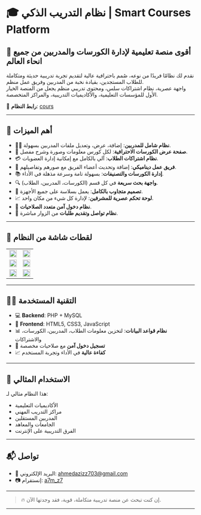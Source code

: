 # 🎓 نظام التدريب الذكي | Smart Courses Platform

## 🚀 أقوى منصة تعليمية لإدارة الكورسات والمدربين من جميع انحاء العالم

نقدم لك نظامًا فريدًا من نوعه، صُمم باحترافية عالية لتقديم تجربة تدريبية حديثة ومتكاملة للطلاب المستجدين، بقيادة نخبة من المدربين وفريق عمل منظم.  
واجهة عصرية، نظام اشتراكات سلس، ومحتوى تدريبي منظم يجعل من المنصة الخيار الأول للمؤسسات التعليمية، والأكاديميات التدريبية، والمراكز المتخصصة.

🔗 **رابط النظام**: [cours](https://ahmedaziz703.infinityfreeapp.com/cours)

---

## 🌟 أهم الميزات

- 🧑‍🏫 **نظام شامل للمدربين**: إضافة، عرض، وتعديل ملفات المدربين بسهولة.
- 🎥 **صفحة عرض الكورسات الاحترافية**: لكل كورس معلومات وصورة وشرح مفصل.
- 💳 **نظام اشتراكات الطلاب**: آلي بالكامل مع إمكانية إدارة العضويات.
- 👥 **فريق عمل ديناميكي**: إضافة وتحديث أعضاء الفريق مع صورهم وتفاصيلهم.
- 📚 **إدارة الكورسات والتصنيفات**: بسهولة تامة وسرعة مذهلة في الأداء.
- 🔍 **واجهة بحث سريعة** في كل قسم (الكورسات، المدربين، الطلاب).
- 📱 **تصميم متجاوب بالكامل**: يعمل بسلاسة على جميع الأجهزة.
- 📈 **لوحة تحكم عصرية للمشرفين**: لإدارة كل شيء من مكان واحد.
- 🔐 **نظام دخول آمن متعدد الصلاحيات**.
- 📨 **نظام تواصل وتقديم طلبات** من الزوار مباشرة.

---

## 📸 لقطات شاشة من النظام

<table>
  <tr>
    <td><img src="https://i.postimg.cc/Kc56GhQc/image.png" width="100%"></td>
    <td><img src="https://i.postimg.cc/yYYwWprm/image.png" width="100%"></td>
  </tr>
  <tr>
    <td><img src="https://i.postimg.cc/MHzg79Z8/image.png" width="100%"></td>
    <td><img src="https://i.postimg.cc/br6VQ8FQ/image.png" width="100%"></td>
  </tr>
  <tr>
    <td><img src="https://i.postimg.cc/PfK7GzrP/image.png" width="100%"></td>
    <td><img src="https://i.postimg.cc/Y9zsCQ6D/image.png" width="100%"></td>
  </tr>
</table>

---

## 🧑‍💻 التقنية المستخدمة

- 💻 **Backend**: PHP + MySQL  
- 🎨 **Frontend**: HTML5, CSS3, JavaScript  
- 📊 **نظام قواعد البيانات**: لتخزين معلومات الطلاب، المدربين، الكورسات، والاشتراكات  
- 🔐 **تسجيل دخول آمن** مع صلاحيات مخصصة  
- 📈 **كفاءة عالية** في الأداء وتجربة المستخدم

---

## 🎯 الاستخدام المثالي

هذا النظام مثالي لـ:

- الأكاديميات التعليمية
- مراكز التدريب المهني
- المدربين المستقلين
- الجامعات والمعاهد
- الفرق التدريبية على الإنترنت

---

## 📬 تواصل

- 📧 البريد الإلكتروني: [ahmedazizz703@gmail.com](mailto:ahmedazizz703@gmail.com)  
- 📷 إنستقرام: [a7m_z7](https://instagram.com/a7m_z7)

---

> 🔥 إن كنت تبحث عن منصة تدريبية متكاملة، قوية، فقد وجدتها الآن.

---

